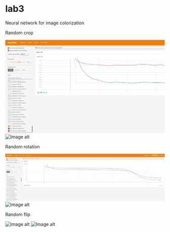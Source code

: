 # lab3

Neural network for image colorization

Random crop

![Image alt](https://github.com/Kom60/lab3/blob/main/32fbc647-0c4a-43bb-972f-e6a10312c6ac.jfif)
![Image alt](https://github.com/Kom60/lab3/blob/main/lab3/blob/main/photo5407068280830668558.jpg)

Random rotation

![Image alt](https://github.com/Kom60/lab3/blob/main/2.jfif)
![Image alt](https://github.com/Kom60/lab3/blob/main/3.jpg)

Random flip

![Image alt](https://github.com/Kom60/lab3/4.jfif)
![Image alt](https://github.com/Kom60/lab3/5.jpg)
